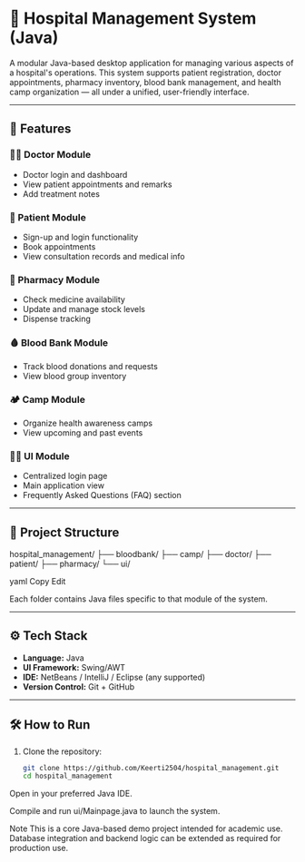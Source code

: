 # 🏥 Hospital Management System (Java)

A modular Java-based desktop application for managing various aspects of a hospital's operations. This system supports patient registration, doctor appointments, pharmacy inventory, blood bank management, and health camp organization — all under a unified, user-friendly interface.

---

## 🚀 Features

### 🧑‍⚕️ Doctor Module
- Doctor login and dashboard
- View patient appointments and remarks
- Add treatment notes

### 🧍 Patient Module
- Sign-up and login functionality
- Book appointments
- View consultation records and medical info

### 💊 Pharmacy Module
- Check medicine availability
- Update and manage stock levels
- Dispense tracking

### 🩸 Blood Bank Module
- Track blood donations and requests
- View blood group inventory

### 🏕️ Camp Module
- Organize health awareness camps
- View upcoming and past events

### 🧑‍💻 UI Module
- Centralized login page
- Main application view
- Frequently Asked Questions (FAQ) section

---

## 📁 Project Structure

hospital_management/
├── bloodbank/
├── camp/
├── doctor/
├── patient/
├── pharmacy/
└── ui/

yaml
Copy
Edit

Each folder contains Java files specific to that module of the system.

---

## ⚙️ Tech Stack

- **Language:** Java
- **UI Framework:** Swing/AWT 
- **IDE:** NetBeans / IntelliJ / Eclipse (any supported)
- **Version Control:** Git + GitHub

---

## 🛠️ How to Run

1. Clone the repository:
   ```bash
   git clone https://github.com/Keerti2504/hospital_management.git
   cd hospital_management
Open in your preferred Java IDE.

Compile and run ui/Mainpage.java to launch the system. 

Note
This is a core Java-based demo project intended for academic use. Database integration and backend logic can be extended as required for production use.
